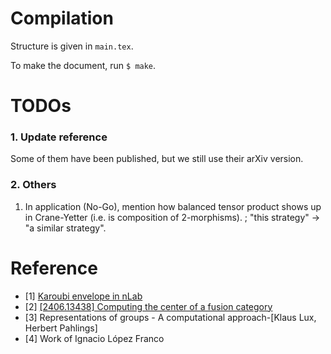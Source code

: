 # Compilation

Structure is given in `main.tex`.

To make the document, run `$ make`.

# TODOs

### 1. Update reference

Some of them have been published, but we still use their arXiv version.

### 2. Others

1. In application (No-Go), mention how balanced tensor product shows up in
   Crane-Yetter (i.e. is composition of 2-morphisms). ; "this strategy" -> "a
   similar strategy".

# Reference

+ [1] [Karoubi envelope in
  nLab](https://ncatlab.org/nlab/show/Karoubi+envelope)
+ [2] [[2406.13438] Computing the center of a fusion
  category](https://arxiv.org/abs/2406.13438)
+ [3] Representations of groups - A computational approach-[Klaus Lux, Herbert
  Pahlings]
+ [4] Work of Ignacio López Franco
